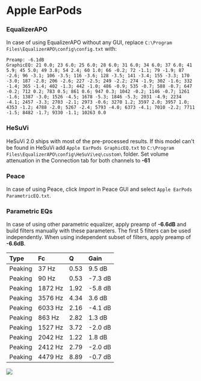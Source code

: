 # Apple EarPods

### EqualizerAPO
In case of using EqualizerAPO without any GUI, replace `C:\Program Files\EqualizerAPO\config\config.txt`
with:
```
Preamp: -6.1dB
GraphicEQ: 21 0.0; 23 6.0; 25 6.0; 28 6.0; 31 6.0; 34 6.0; 37 6.0; 41 5.9; 45 5.0; 49 3.8; 54 2.4; 60 1.0; 66 -0.2; 72 -1.1; 79 -1.9; 87 -2.6; 96 -3.1; 106 -3.5; 116 -3.6; 128 -3.5; 141 -3.4; 155 -3.3; 170 -3.0; 187 -2.8; 206 -2.6; 227 -2.5; 249 -2.2; 274 -1.9; 302 -1.6; 332 -1.4; 365 -1.4; 402 -1.3; 442 -1.0; 486 -0.9; 535 -0.7; 588 -0.7; 647 -0.2; 712 0.2; 783 0.5; 861 0.6; 947 0.3; 1042 -0.2; 1146 -0.7; 1261 -1.6; 1387 -3.0; 1526 -4.5; 1678 -5.3; 1846 -5.3; 2031 -4.9; 2234 -4.1; 2457 -3.3; 2703 -2.1; 2973 -0.6; 3270 1.2; 3597 2.0; 3957 1.0; 4353 -1.2; 4788 -2.0; 5267 -2.4; 5793 -4.0; 6373 -4.1; 7010 -2.2; 7711 -1.5; 8482 -1.7; 9330 -1.1; 10263 0.0
```

### HeSuVi
HeSuVi 2.0 ships with most of the pre-processed results. If this model can't be found in HeSuVi add
`Apple EarPods GraphicEQ.txt` to `C:\Program Files\EqualizerAPO\config\HeSuVi\eq\custom\` folder.
Set volume attenuation in the Connection tab for both channels to **-61**

### Peace
In case of using Peace, click *Import* in Peace GUI and select `Apple EarPods ParametricEQ.txt`.

### Parametric EQs
In case of using other parametric equalizer, apply preamp of **-6.6dB** and build filters manually
with these parameters. The first 5 filters can be used independently.
When using independent subset of filters, apply preamp of **-6.6dB**.

| Type    | Fc      |    Q | Gain    |
|:--------|:--------|:-----|:--------|
| Peaking | 37 Hz   | 0.53 | 9.5 dB  |
| Peaking | 90 Hz   | 0.53 | -7.3 dB |
| Peaking | 1872 Hz | 1.92 | -5.8 dB |
| Peaking | 3576 Hz | 4.34 | 3.6 dB  |
| Peaking | 6033 Hz | 2.16 | -4.1 dB |
| Peaking | 863 Hz  | 2.82 | 1.3 dB  |
| Peaking | 1527 Hz | 3.72 | -2.0 dB |
| Peaking | 2042 Hz | 1.22 | 1.8 dB  |
| Peaking | 2412 Hz | 2.79 | -2.0 dB |
| Peaking | 4479 Hz | 8.89 | -0.7 dB |

![](https://raw.githubusercontent.com/jaakkopasanen/AutoEq/master/results/rtings/sbaf-serious/Apple%20EarPods/Apple%20EarPods.png)